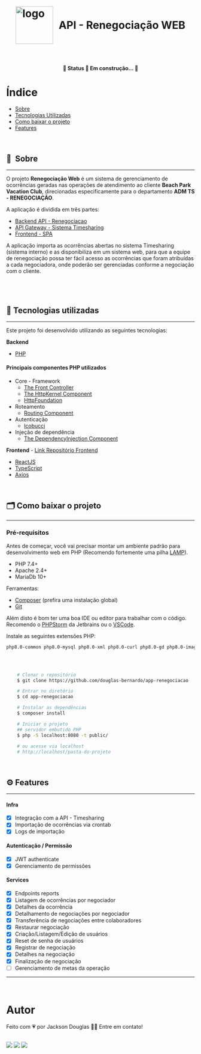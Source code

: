 <h1 style="display: flex; align-items: center; justify-content: center;" class="logo">
    <img width="100" style="margin-right: 15px;" src="https://ik.imagekit.io/rcjzrqiiqm7/logo_vacation_wyhJXU5a0.svg?updatedAt=1629735371452" alt="logo">
  API - Renegociação WEB
</h1>

&nbsp;

<h4 align="center">
	🚧  Status 🚀 Em construção...  🚧
</h4>

# Índice

- [Sobre](#-sobre)
- [Tecnologias Utilizadas](#-tecnologias-utilizadas)
- [Como baixar o projeto](#-como-baixar-o-projeto)
- [Features](#-features)


&nbsp;


## 🔖&nbsp; Sobre

---
O projeto **Renegociação Web** é um sistema de gerenciamento de ocorrências geradas nas operações de atendimento 
ao cliente **Beach Park Vacation Club**, direcionadas especificamente para o departamento **ADM TS - RENEGOCIAÇÃO**.

A aplicação é dividida em três partes:
- [Backend API - Renegociacao](https://github.com/douglas-bernardo/app-renegociacao)
- [API Gateway - Sistema Timesharing](https://github.com/douglas-bernardo/api-timesharing)
- [Frontend - SPA](https://github.com/douglas-bernardo/renegociacao-web)

A aplicação importa as ocorrências abertas no sistema Timesharing (sistema interno) e as disponibiliza em um sistema web,
para que a equipe de renegociação possa ter fácil acesso as ocorrências que foram atribuídas a cada negociadora, 
onde poderão ser gerenciadas conforme a negociação com o cliente.

&nbsp;
---

## 🚀 Tecnologias utilizadas

---
Este projeto foi desenvolvido utilizando as seguintes tecnologias:

**Backend**
- [PHP](https://www.php.net)

#### Principais componentes PHP utilizados
 
- Core - Framework
    - [The Front Controller](https://symfony.com/doc/current/create_framework/front_controller.html)
    - [The HttpKernel Component](https://symfony.com/doc/current/create_framework/http_kernel_controller_resolver.html)
    - [HttpFoundation](https://symfony.com/doc/current/create_framework/http_foundation.html)
- Roteamento
    - [Routing Component](https://symfony.com/doc/current/create_framework/routing.html)
- Autenticação
    - [lcobucci](https://github.com/lcobucci/jwt)
- Injeção de dependência
    - [The DependencyInjection Component](https://symfony.com/doc/current/create_framework/dependency_injection.html) 

**Frontend** - [Link Repositório Frontend](https://github.com/douglas-bernardo/app-renegociacao)
- [ReactJS](https://reactjs.org)
- [TypeScript](https://www.typescriptlang.org/)
- [Axios](https://github.com/axios/axios)

&nbsp;

## 🗂 Como baixar o projeto

---
### Pré-requisitos
Antes de começar, você vai precisar montar um ambiente padrão para desenvolvimento web em PHP (Recomendo fortemente uma pilha [LAMP](https://www.digitalocean.com/community/tutorials/how-to-install-linux-apache-mysql-php-lamp-stack-on-ubuntu-20-04-pt)).
- PHP 7.4+
- Apache 2.4+
- MariaDb 10+ 

Ferramentas:
- [Composer](https://getcomposer.org/) (prefira uma instalação global)
- [Git](https://git-scm.com/)

Além disto é bom ter uma boa IDE ou editor para trabalhar com o código. Recomendo o [PHPStorm](https://www.jetbrains.com/pt-br/phpstorm/) da Jetbrains ou o [VSCode](https://code.visualstudio.com/).

Instale as seguintes extensões PHP:
```bash
php8.0-common php8.0-mysql php8.0-xml php8.0-curl php8.0-gd php8.0-imagick php8.0-cli php8.0-dev php8.0-imap php8.0-mbstring php8.0-opcache php8.0-soap php8.0-zip php8.0-intl
```

&nbsp;

```bash

    # Clonar o repositório
    $ git clone https://github.com/douglas-bernardo/app-renegociacao

    # Entrar no diretório
    $ cd app-renegociacao

    # Instalar as dependências
    $ composer install

    # Iniciar o projeto
    ## servidor embutido PHP
    $ php -S localhost:8080 -t public/
    
    # ou acesse via localhost
    # http://localhost/pasta-do-projeto
```

&nbsp;

## ⚙️ Features

---

#### Infra
- [x] Integração com a API - Timesharing
- [x] Importação de ocorrências via crontab
- [x] Logs de importação

#### Autenticação / Permissão
- [x] JWT authenticate
- [x] Gerenciamento de permissões

#### Services
- [x] Endpoints reports 
- [x] Listagem de ocorrências por negociador
- [x] Detalhes da ocorrência
- [x] Detalhamento de negociações por negociador
- [x] Transferência de negociações entre colaboradores
- [x] Restaurar negociação
- [x] Criação/Listagem/Edição de usuários
- [x] Reset de senha de usuários
- [x] Registrar de negociação
- [x] Detalhes na negociação
- [x] Finalização de negociação
- [ ] Gerenciamento de metas da operação

---

&nbsp;

# Autor

<p>
  Feito com 💗 por Jackson Douglas 👋🏽 Entre em contato!
</p>

<br/>
<div>
  <a href = "mailto:jkdouglas21@gmail.com"><img src="https://img.shields.io/badge/-Gmail-%23333?style=for-the-badge&logo=gmail&logoColor=white" target="_blank"></a>
  <a href="https://www.linkedin.com/in/douglas-bernardo" target="_blank"><img src="https://img.shields.io/badge/-LinkedIn-%230077B5?style=for-the-badge&logo=linkedin&logoColor=white" target="_blank"></a>
  <a href="https://twitter.com/jkdouglas21" target="_blank"><img src="https://img.shields.io/badge/Twitter-1DA1F2?style=for-the-badge&logo=twitter&logoColor=white" target="_blank"></a>
</div>
